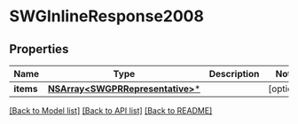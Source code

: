 # SWGInlineResponse2008

## Properties
Name | Type | Description | Notes
------------ | ------------- | ------------- | -------------
**items** | [**NSArray&lt;SWGPRRepresentative&gt;***](SWGPRRepresentative.md) |  | [optional] 

[[Back to Model list]](../README.md#documentation-for-models) [[Back to API list]](../README.md#documentation-for-api-endpoints) [[Back to README]](../README.md)


